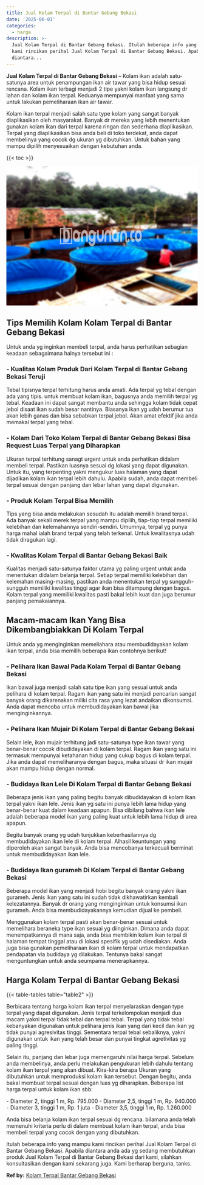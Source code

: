 ```yaml
---
title: Jual Kolam Terpal di Bantar Gebang Bekasi
date: '2025-06-01'
categories:
  - harga
description: >-
  Jual Kolam Terpal di Bantar Gebang Bekasi. Itulah beberapa info yang mampu
  kami rincikan perihal Jual Kolam Terpal di Bantar Gebang Bekasi. Apabila
  diantara...
---
```


**Jual Kolam Terpal di Bantar Gebang Bekasi** – Kolam ikan adalah satu-satunya area untuk penampungan ikan air tawar yang bisa hidup sesuai rencana. Kolam ikan terbagi menjadi 2 tipe yakni kolam ikan langsung dr lahan dan kolam ikan terpal. Keduanya mempunyai manfaat yang sama untuk lakukan pemeliharaan ikan air tawar.

Kolam ikan terpal menjadi salah satu type kolam yang sangat banyak diaplikasikan oleh masyarakat. Banyak dr mereka yang lebih menentukan gunakan kolam ikan dari terpal karena ringan dan sederhana diaplikasikan. Terpal yang diaplikasikan bisa anda beli di toko terdekat, anda dapat membelinya yang cocok dg ukuran yg dibutuhkan. Untuk bahan yang mampu dipilih menyesuaikan dengan kebutuhan anda.

{{< toc >}}

![Jual Kolam Terpal di Bantar Gebang Bekasi](/images/jual-kolam-terpal-37.png)

## Tips Memilih Kolam Kolam Terpal di Bantar Gebang Bekasi

Untuk anda yg inginkan membeli terpal, anda harus perhatikan sebagian keadaan sebagaimana halnya tersebut ini :

### \- Kualitas Kolam Produk Dari Kolam Terpal di Bantar Gebang Bekasi Teruji

Tebal tipisnya terpal terhitung harus anda amati. Ada terpal yg tebal dengan ada yang tipis. untuk membuat kolam ikan, bagusnya anda memilih terpal yg tebal. Keadaan ini dapat sangat membantu anda sehingga kolam tidak cepat jebol disaat ikan sudah besar nantinya. Biasanya ikan yg udah berumur tua akan lebih ganas dan bisa sebabkan terpal jebol. Akan amat efektif jika anda memakai terpal yang tebal.

### \- Kolam Dari Toko Kolam Terpal di Bantar Gebang Bekasi Bisa Request Luas Terpal yang Diharapkan

Ukuran terpal terhitung sanagt urgent untuk anda perhatikan didalam membeli terpal. Pastikan luasnya sesuai dg lokasi yang dapat digunakan. Untuk itu, yang terpenting yakni mengukur luas halaman yang dapat dijadikan kolam ikan terpal lebih dahulu. Apabila sudah, anda dapat membeli terpal sesuai dengan panjang dan lebar lahan yang dapat digunakan.

### \- Produk Kolam Terpal Bisa Memilih

Tips yang bisa anda melakukan sesudah itu adalah memilih brand terpal. Ada banyak sekali merek terpal yang mampu dipilih, tiap-tiap terpal memiliki kelebihan dan kelemahannya sendiri-sendiri. Umumnya, terpal yg punya harga mahal ialah brand terpal yang telah terkenal. Untuk kwalitasnya udah tidak diragukan lagi.

### \- Kwalitas Kolam Terpal di Bantar Gebang Bekasi Baik

Kualitas menjadi satu-satunya faktor utama yg paling urgent untuk anda menentukan didalam belanja terpal. Setiap terpal memiliki kelebihan dan kelemahan masing-masing, pastikan anda menentukan terpal yg sungguh-sungguh memiliki kwalitas tinggi agar ikan bisa ditampung dengan bagus. Kolam terpal yang memiliki kwalitas pasti bakal lebih kuat dan juga berumur panjang pemakaiannya.

## Macam-macam Ikan Yang Bisa Dikembangbiakkan Di Kolam Terpal

Untuk anda yg menginginkan memeliahara atau membudidayakan kolam ikan terpal, anda bisa memilih beberapa ikan contohnya berikut!

### \- Pelihara Ikan Bawal Pada Kolam Terpal di Bantar Gebang Bekasi

Ikan bawal juga menjadi salah satu tipe ikan yang sesuai untuk anda pelihara di kolam terpal. Ragam ikan yang satu ini menjadi pencarian sangat banyak orang dikarenakan miliki cita rasa yang lezat andaikan dikonsumsi. Anda dapat mencoba untuk membudidayakan kan bawal jika menginginkannya.

### \- Pelihara Ikan Mujair Di Kolam Terpal di Bantar Gebang Bekasi

Selain lele, ikan mujair terhitung jadi satu-satunya type ikan tawar yang benar-benar cocok dibudidayakan di kolam terpal. Ragam ikan yang satu ini termasuk mempunyai ketahanan hidup yang cukup bagus di kolam terpal. Jika anda dapat memeliharanya dengan bagus, maka situasi dr ikan mujair akan mampu hidup dengan normal.

### \- Budidaya Ikan Lele Di Kolam Terpal di Bantar Gebang Bekasi

Beberapa jenis ikan yang paling begitu banyak dibudidayakan di kolam ikan terpal yakni ikan lele. Jenis ikan yg satu ini punya lebih lama hidup yang benar-benar kuat dalam keadaan apapun. Bisa dibilang bahwa ikan lele adalah beberapa model ikan yang paling kuat untuk lebih lama hidup di area apapun.

Begitu banyak orang yg udah tunjukkan keberhasilannya dg membudidayakan ikan lele di kolam terpal. Alhasil keuntungan yang diperoleh akan sangat banyak. Anda bisa mencobanya terkecuali berminat untuk membudidayakan ikan lele.

### \- Budidaya Ikan gurameh Di Kolam Terpal di Bantar Gebang Bekasi

Beberapa model ikan yang menjadi hobi begitu banyak orang yakni ikan gurameh. Jenis ikan yang satu ini sudah tidak dikhawatirkan kembali kelezatannya. Banyak dr orang yang menginginkan untuk konsumsi ikan gurameh. Anda bisa membudidayakannya kemudian dijual ke pembeli.

Menggunakan kolam terpal pasti akan benar-benar sesuai untuk memelihara beraneka type ikan sesuai yg diinginkan. Dimana anda dapat menempatkannya di mana saja, anda bisa membikin kolam ikan terpal di halaman tempat tinggal atau di lokasi spesifik yg udah disediakan. Anda juga bisa gunakan pemeliharaan ikan di kolam terpal untuk mendapatkan pendapatan via budidaya yg dilakukan. Tentunya bakal sangat menguntungkan untuk anda seumpama menerapkannya.

## Harga Kolam Terpal di Bantar Gebang Bekasi

{{< table-tables table="table2" >}}

Berbicara tentang harga kolam ikan terpal menyelaraskan dengan type terpal yang dapat digunakan. Jenis terpal terkelompokan menjadi dua macam yakni terpal tidak tebal dan terpal tebal. Terpal yang tidak tebal kebanyakan digunakan untuk pelihara jenis ikan yang dari kecil dan ikan yg tidak punyai agresivitas tinggi. Sementara terpal tebal sebaliknya, yakni digunakan untuk ikan yang telah besar dan punyai tingkat agretivitas yg paling tinggi.

Selain itu, panjang dan lebar juga memengaruhi nilai harga terpal. Sebelum anda membelinya, anda perlu melakukan pengukuran lebih dahulu tentang kolam ikan terpal yang akan dibuat. Kira-kira berapa Ukuran yang dibutuhkan untuk memproduksi kolam ikan tersebut. Dengan begitu, anda bakal membuat terpal sesuai dengan luas yg diharapkan. Beberapa list harga terpal untuk kolam ikan sbb:

\- Diameter 2, tinggi 1 m, Rp. 795.000 - Diameter 2,5, tinggi 1 m, Rp. 940.000 - Diameter 3, tinggi 1 m, Rp. 1 juta - Diameter 3,5, tinggi 1 m, Rp. 1.260.000

Anda bisa belanja kolam ikan terpal sesuai dg rencana. bilamana anda telah memenuhi kriteria perlu di dalam membuat kolam ikan terpal, anda bisa membeli terpal yang cocok dengan yang dibutuhkan.

Itulah beberapa info yang mampu kami rincikan perihal Jual Kolam Terpal di Bantar Gebang Bekasi. Apabila diantara anda ada yg sedang membutuhkan produk Jual Kolam Terpal di Bantar Gebang Bekasi dari kami, silahkan konsultasikan dengan kami sekarang juga. Kami berharap berguna, tanks.

**Ref by:** [Kolam Terpal Bantar Gebang Bekasi](https://id.wikipedia.org/wiki/Kolam)
